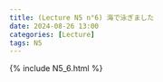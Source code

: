 ```yaml
---
title: (Lecture N5 n°6) 海で泳ぎました
date: 2024-08-26 13:00
categories: [Lecture]
tags: N5
---
```

{% include N5_6.html %}